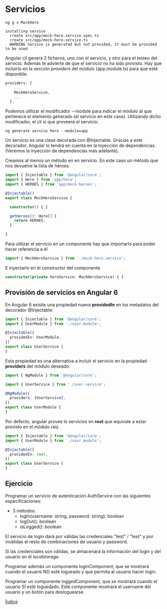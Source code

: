 # Servicios

```
ng g s MockHero
```

```
installing service
  create src/app/mock-hero.service.spec.ts
  create src/app/mock-hero.service.ts
  WARNING Service is generated but not provided, it must be provided to be used
```

Angular cli genera 2 ficheros, uno con el servicio, y otro para el testeo del servicio. Además te advierte de que 
el servicio no ha sido provisto. Hay que incluirlo en la sección *providers* del módulo (app.module.ts) para que esté disponible.

```typescript
providers: [
    ...
    MockHeroService,
    ...
  ],
```

Podemos utilizar el modificador --module para indicar el módulo al que pertenece el elemento generado (el servicio en este caso). Utilizando dicho modificador, el cli sí que proveerá el servicio:

```
ng generate service hero --module=app
```

Un servicio es una clase decorada con @Injectable. Gracias a este decorador, Angular lo tendrá en cuenta en la inyección de dependencias. (Veremos la inyección de dependencias más adelante).

Creamos al menos un método en en servicio. En este caso un método que nos devuelve la lista de héroes.

```typescript
import { Injectable } from '@angular/core';
import { Hero } from 'app/hero';
import { HEROES } from 'app/mock-heroes';

@Injectable()
export class MockHeroService {

  constructor() { }

  getHeroes(): Hero[] {
    return HEROES;
  }

}
```

Para utilizar el servicio en un componente hay que importarlo para poder hacer referencia a él

```typescript
import { MockHeroService } from './mock-hero.service';
```

E inyectarlo en el constructor del componente

```typescript
constructor(private heroService: MockHeroService) { }
```


## Provisión de servicios en Angular 6

En Angular 6 exisite una propiedad nueva **providedIn** en los metadatos del decorador @Injectable:

```ts
import { Injectable } from '@angular/core';
import { UserModule } from './user.module';

@Injectable({
  providedIn: UserModule,
})
export class UserService {
}
```

Esta propiedad es una alternativa a incluir el servicio en la propiedad **providers** del módulo deseado:

```ts
import { NgModule } from '@angular/core';

import { UserService } from './user.service';

@NgModule({
  providers: [UserService],
})
export class UserModule {
}
```

Por defecto, angular provee lo servicios en **root** que equivale a estar provisto en el módulo raíz.

```ts
import { Injectable } from '@angular/core';
import { UserModule } from './user.module';

@Injectable({
  providedIn: root,
})
export class UserService {
}
```



## Ejercicio

Programar un servicio de autenticación AuthService con las siguientes especificaciones:

- 3 métodos:
  - logIn(username: string, password: string): boolean
  - logOut(): boolean
  - isLogged(): boolean

El servicio de login dará por válidas las credenciales "test" / "test" y por inválidas el resto de combinaciones de usuario y password. 

Si las credenciales son válidas, se almacenará la información del login y del usuario en el *localstorage*.

Programar además un componente loginComponent, que se mostrará cuando el usuario NO esté logueado y que permita al usuario hacer login.

Programar un componente loggedComponent, que se mostrará cuando el usuario SÍ esté loguedado. Este componente mostrará el username del usuario y un botón para desloguearse.

[Índice](index.md)
